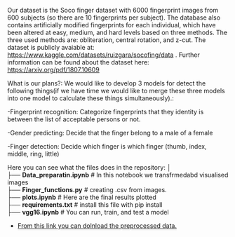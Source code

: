 Our dataset is the Soco finger dataset with 6000 fingerprint images from 600 subjects (so there are 10 fingerprints per subject).
The database also contains artificially modified fingerprints for each individual, which have been altered at easy, medium, and hard levels based on three methods. The three used methods are: obliteration, central rotation, and z-cut.
The dataset is publicly avaiable at: https://www.kaggle.com/datasets/ruizgara/socofing/data .
Further information can be found about the dataset here: https://arxiv.org/pdf/1807.10609



What is our plans?:
We would like to develop 3 models for detect the following things(if we have time we
would like to merge these three models into one model to calculate these things
simultaneously).:

-Fingerprint recognition: Categorize fingerprints that they identity is between the
list of acceptable persons or not.

-Gender predicting: Decide that the finger belong to a male of a female
   
-Finger detection: Decide which finger is which finger (thumb, index, middle, ring,
little)

Here you can see what the files does in the repository:
│<br>
├── **Data_preparatin.ipynb**              # In this notebook we transfrmedabd visualised images<br>
├── **Finger_functions.py**              # creating .csv from images.<br>
├── **plots.ipynb**            # Here are the final results plotted<br>
├── **requirements.txt**                   # install this file with pip install<br>
├── **vgg16.ipynb**      # You can run, train, and test a model<br>


- [From this link you can dolnload the preprocessed data.](https://1drv.ms/f/s!AkSIK7fJk14QgpYAvmzwmpGGXj1lQg?e=iWe7Mg)
